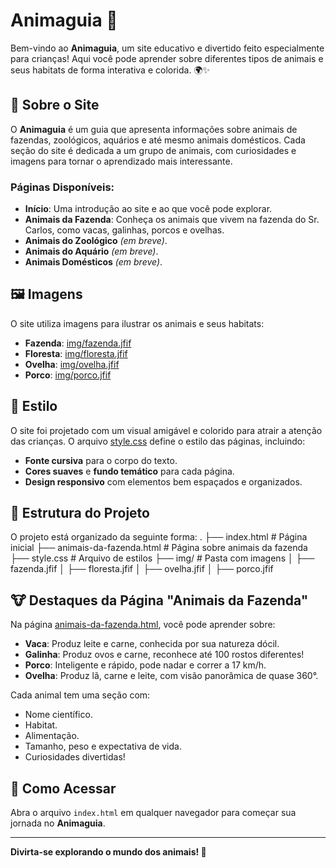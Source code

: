 # Animaguia 🐾

Bem-vindo ao **Animaguia**, um site educativo e divertido feito especialmente para crianças! Aqui você pode aprender sobre diferentes tipos de animais e seus habitats de forma interativa e colorida. 🌍✨

## 🌟 Sobre o Site
O **Animaguia** é um guia que apresenta informações sobre animais de fazendas, zoológicos, aquários e até mesmo animais domésticos. Cada seção do site é dedicada a um grupo de animais, com curiosidades e imagens para tornar o aprendizado mais interessante.

### Páginas Disponíveis:
- **Início**: Uma introdução ao site e ao que você pode explorar.
- **Animais da Fazenda**: Conheça os animais que vivem na fazenda do Sr. Carlos, como vacas, galinhas, porcos e ovelhas.
- **Animais do Zoológico** *(em breve)*.
- **Animais do Aquário** *(em breve)*.
- **Animais Domésticos** *(em breve)*.

## 🖼️ Imagens
O site utiliza imagens para ilustrar os animais e seus habitats:
- **Fazenda**: [img/fazenda.jfif](img/fazenda.jfif)
- **Floresta**: [img/floresta.jfif](img/floresta.jfif)
- **Ovelha**: [img/ovelha.jfif](img/ovelha.jfif)
- **Porco**: [img/porco.jfif](img/porco.jfif)

## 🎨 Estilo
O site foi projetado com um visual amigável e colorido para atrair a atenção das crianças. O arquivo [style.css](style.css) define o estilo das páginas, incluindo:
- **Fonte cursiva** para o corpo do texto.
- **Cores suaves** e **fundo temático** para cada página.
- **Design responsivo** com elementos bem espaçados e organizados.

## 📂 Estrutura do Projeto
O projeto está organizado da seguinte forma:
. ├── index.html # Página inicial ├── animais-da-fazenda.html # Página sobre animais da fazenda ├── style.css # Arquivo de estilos ├── img/ # Pasta com imagens │ ├── fazenda.jfif │ ├── floresta.jfif │ ├── ovelha.jfif │ ├── porco.jfif

## 🐮 Destaques da Página "Animais da Fazenda"
Na página [animais-da-fazenda.html](animais-da-fazenda.html), você pode aprender sobre:
- **Vaca**: Produz leite e carne, conhecida por sua natureza dócil.
- **Galinha**: Produz ovos e carne, reconhece até 100 rostos diferentes!
- **Porco**: Inteligente e rápido, pode nadar e correr a 17 km/h.
- **Ovelha**: Produz lã, carne e leite, com visão panorâmica de quase 360°.

Cada animal tem uma seção com:
- Nome científico.
- Habitat.
- Alimentação.
- Tamanho, peso e expectativa de vida.
- Curiosidades divertidas!

## 🚀 Como Acessar
Abra o arquivo `index.html` em qualquer navegador para começar sua jornada no **Animaguia**.

---

**Divirta-se explorando o mundo dos animais! 🐾**